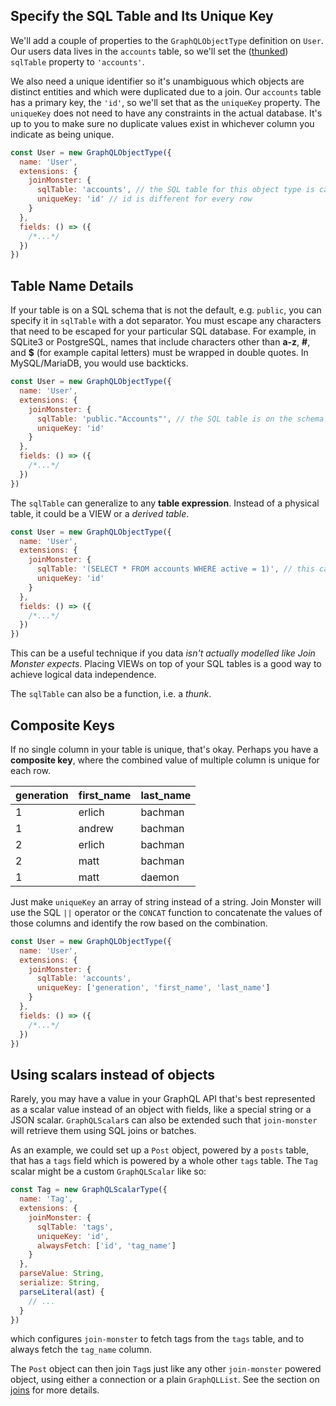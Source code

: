 ## Specify the SQL Table and Its Unique Key

We'll add a couple of properties to the `GraphQLObjectType` definition on `User`. Our users data lives in the `accounts` table, so we'll set the ([thunked](API.md#thunk)) `sqlTable` property to `'accounts'`.

We also need a unique identifier so it's unambiguous which objects are distinct entities and which were duplicated due to a join. Our `accounts` table has a primary key, the `'id'`, so we'll set that as the `uniqueKey` property. The `uniqueKey` does not need to have any constraints in the actual database. It's up to you to make sure no duplicate values exist in whichever column you indicate as being unique.

```javascript
const User = new GraphQLObjectType({
  name: 'User',
  extensions: {
    joinMonster: {
      sqlTable: 'accounts', // the SQL table for this object type is called "accounts"
      uniqueKey: 'id' // id is different for every row
    }
  },
  fields: () => ({
    /*...*/
  })
})
```

## Table Name Details

If your table is on a SQL schema that is not the default, e.g. `public`, you can specify it in `sqlTable` with a dot separator. You must escape any characters that need to be escaped for your particular SQL database. For example, in SQLite3 or PostgreSQL, names that include characters other than **a-z**, **#**, and **$** (for example capital letters) must be wrapped in double quotes. In MySQL/MariaDB, you would use backticks.

```javascript
const User = new GraphQLObjectType({
  name: 'User',
  extensions: {
    joinMonster: {
      sqlTable: 'public."Accounts"', // the SQL table is on the schema "public" called "Accounts"
      uniqueKey: 'id'
    }
  },
  fields: () => ({
    /*...*/
  })
})
```

The `sqlTable` can generalize to any **table expression**. Instead of a physical table, it could be a VIEW or a *derived table*.

```javascript
const User = new GraphQLObjectType({
  name: 'User',
  extensions: {
    joinMonster: {
      sqlTable: '(SELECT * FROM accounts WHERE active = 1)', // this can be an expression that generates a TABLE
      uniqueKey: 'id'
    }
  },
  fields: () => ({
    /*...*/
  })
})
```

This can be a useful technique if you data *isn't actually modelled like Join Monster expects*.
Placing VIEWs on top of your SQL tables is a good way to achieve logical data independence.

The `sqlTable` can also be a function, i.e. a *thunk*.

## Composite Keys

If no single column in your table is unique, that's okay. Perhaps you have a **composite key**, where the combined value of multiple column is unique for each row.

| generation | first_name | last_name |
| ---------- | ---------- | --------- |
| 1          | erlich     | bachman   |
| 1          | andrew     | bachman   |
| 2          | erlich     | bachman   |
| 2          | matt       | bachman   |
| 1          | matt       | daemon    |

Just make `uniqueKey` an array of string instead of a string. Join Monster will use the SQL `||` operator or the `CONCAT` function to concatenate the values of those columns and identify the row based on the combination.

```javascript
const User = new GraphQLObjectType({
  name: 'User',
  extensions: {
    joinMonster: {
      sqlTable: 'accounts',
      uniqueKey: ['generation', 'first_name', 'last_name']
    }
  },
  fields: () => ({
    /*...*/
  })
})
```

## Using scalars instead of objects

Rarely, you may have a value in your GraphQL API that's best represented as a scalar value instead of an object with fields, like a special string or a JSON scalar. `GraphQLScalar`s can also be extended such that `join-monster` will retrieve them using SQL joins or batches.

As an example, we could set up a `Post` object, powered by a `posts` table, that has a `tags` field which is powered by a whole other `tags` table. The `Tag` scalar might be a custom `GraphQLScalar` like so:

```javascript
const Tag = new GraphQLScalarType({
  name: 'Tag',
  extensions: {
    joinMonster: {
      sqlTable: 'tags',
      uniqueKey: 'id',
      alwaysFetch: ['id', 'tag_name']
    }
  },
  parseValue: String,
  serialize: String,
  parseLiteral(ast) {
    // ...
  }
})
```

which configures `join-monster` to fetch tags from the `tags` table, and to always fetch the `tag_name` column.

The `Post` object can then join `Tag`s just like any other `join-monster` powered object, using either a connection or a plain `GraphQLList`. See the section on [joins](start-joins.md) for more details.
